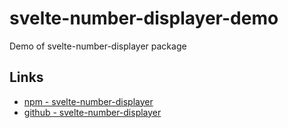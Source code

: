 # svelte-number-displayer-demo

Demo of svelte-number-displayer package

## Links

- [npm - svelte-number-displayer](https://www.npmjs.com/package/svelte-number-displayer)
- [github - svelte-number-displayer](https://github.com/Its-Just-Nans/svelte-number-displayer)
